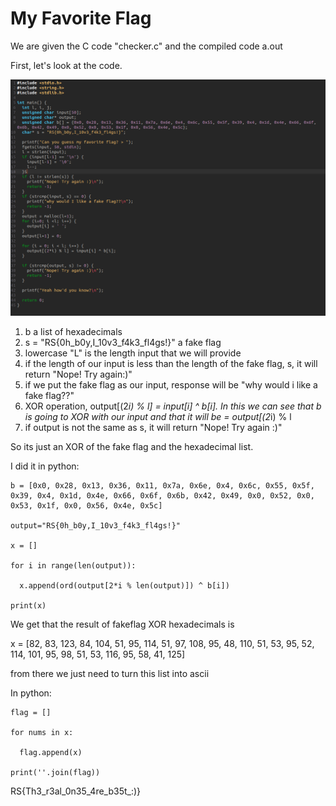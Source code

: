 # My Favorite Flag

We are given the C code "checker.c" and the compiled code a.out

First, let's look at the code. 

<picture>
  <img alt="Shows C code." src="https://github.com/Befoul-Writeups/RITSEC24Warmups/blob/main/Reversing/checkerc.png">
</picture>

1. b a list of hexadecimals
2. s = "RS{0h_b0y,I_10v3_f4k3_fl4gs!}" a fake flag
3. lowercase "L" is the length input that we will provide
4. if the length of our input is less than the length of the fake flag, s, it will return "Nope! Try again:)"
5. if we put the fake flag as our input, response will be "why would i like a fake flag??"
6. XOR operation, output[(2*i) % l] = input[i] ^ b[i]. In this we can see that b is going to XOR with our input and that it will be = output[(2*i) % l
7. if output is not the same as s, it will return "Nope! Try again :)"

So its just an XOR of the fake flag and the hexadecimal list.

I did it in python:

    b = [0x0, 0x28, 0x13, 0x36, 0x11, 0x7a, 0x6e, 0x4, 0x6c, 0x55, 0x5f, 0x39, 0x4, 0x1d, 0x4e, 0x66, 0x6f, 0x6b, 0x42, 0x49, 0x0, 0x52, 0x0, 0x53, 0x1f, 0x0, 0x56, 0x4e, 0x5c]

    output="RS{0h_b0y,I_10v3_f4k3_fl4gs!}"

    x = []

    for i in range(len(output)):

      x.append(ord(output[2*i % len(output)]) ^ b[i])
    
    print(x)

We get that the result of fakeflag XOR hexadecimals is 

x = [82, 83, 123, 84, 104, 51, 95, 114, 51, 97, 108, 95, 48, 110, 51, 53, 95, 52, 114, 101, 95, 98, 51, 53, 116, 95, 58, 41, 125]

from there we just need to turn this list into ascii

In python:

    flag = []

    for nums in x:

      flag.append(x)
      
    print(''.join(flag))


RS{Th3_r3al_0n35_4re_b35t_:)}   
